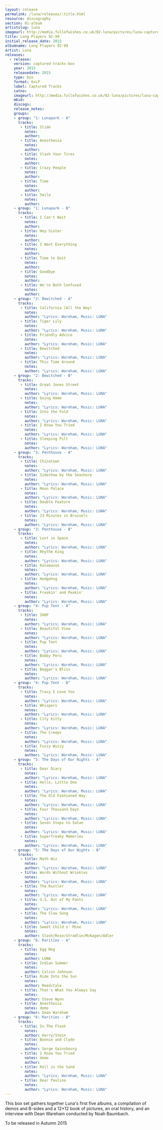 ```yaml
---
layout: release
permalink: /luna/releases/:title.html
resource: discography
section: 01-album
artistslug: luna
imageurl: http://media.fullofwishes.co.uk/02-luna/pictures/luna-captured-tracks-box-set.png
title: Long Players 92-99
initial_release_date: 2015
albumname: Long Players 92-99
artist: Luna
releases:
  - release: 
    version: captured-tracks-box
    year: 2015
    releasedate: 2015
    type: box
    format: 6xLP
    label: Captured Tracks
    catno: 
    imageurl: http://media.fullofwishes.co.uk/02-luna/pictures/luna-captured-tracks-box-set.png
    mbid: 
    discogs: 
    release_notes: 
    groups:
    - group: "1: Lunapark - A"
      tracks:
       - title: Slide
         notes: 
         author: 
       - title: Anesthesia
         notes: 
         author: 
       - title: Slash Your Tires
         notes: 
         author: 
       - title: Crazy People
         notes: 
         author: 
       - title: Time
         notes: 
         author: 
       - title: Smile
         notes: 
         author: 
    - group: "1: Lunapark - B"
      tracks:
       - title: I Can't Wait
         notes: 
         author: 
       - title: Hey Sister
         notes: 
         author: 
       - title: I Want Everything
         notes: 
         author: 
       - title: Time to Quit
         notes: 
         author: 
       - title: Goodbye
         notes: 
         author: 
       - title: We're Both Confused
         notes: 
         author: 
    - group: "2: Bewitched - A"
      tracks:
       - title: California (All the Way)
         notes: 
         author: "Lyrics: Wareham, Music: LUNA"
       - title: Tiger Lily
         notes: 
         author: "Lyrics: Wareham, Music: LUNA"
       - title: Friendly Advice
         notes: 
         author: "Lyrics: Wareham, Music: LUNA"
       - title: Bewitched
         notes: 
         author: "Lyrics: Wareham, Music: LUNA"
       - title: This Time Around
         notes: 
         author: "Lyrics: Wareham, Music: LUNA"
    - group: "2: Bewitched - B"
      tracks:
       - title: Great Jones Street
         notes: 
         author: "Lyrics: Wareham, Music: LUNA"
       - title: Going Home
         notes: 
         author: "Lyrics: Wareham, Music: LUNA"
       - title: Into the Fold
         notes: 
         author: "Lyrics: Wareham, Music: LUNA"
       - title: I Know You Tried
         notes: 
         author: "Lyrics: Wareham, Music: LUNA"
       - title: Sleeping Pill
         notes: 
         author: "Lyrics: Wareham, Music: LUNA"
    - group: "3: Penthouse - A"
      tracks:
       - title: Chinatown
         notes: 
         author: "Lyrics: Wareham, Music: LUNA"
       - title: Sideshow by the Seashore
         notes: 
         author: "Lyrics: Wareham, Music: LUNA"
       - title: Moon Palace
         notes: 
         author: "Lyrics: Wareham, Music: LUNA"
       - title: Double Feature
         notes: 
         author: "Lyrics: Wareham, Music: LUNA"
       - title: 23 Minutes in Brussels
         notes: 
         author: "Lyrics: Wareham, Music: LUNA"
    - group: "3: Penthouse - B"
      tracks:
       - title: Lost in Space
         notes: 
         author: "Lyrics: Wareham, Music: LUNA"
       - title: Rhythm King
         notes: 
         author: "Lyrics: Wareham, Music: LUNA"
       - title: Kalamazoo
         notes: 
         author: "Lyrics: Wareham, Music: LUNA"
       - title: Hedgehog
         notes: 
         author: "Lyrics: Wareham, Music: LUNA"
       - title: Freakin' and Peakin'
         notes: 
         author: "Lyrics: Wareham, Music: LUNA"
    - group: "4: Pup Tent - A"
      tracks:
       - title: IHOP
         notes: 
         author: "Lyrics: Wareham, Music: LUNA"
       - title: Beautiful View
         notes: 
         author: "Lyrics: Wareham, Music: LUNA"
       - title: Pup Tent
         notes: 
         author: "Lyrics: Wareham, Music: LUNA"
       - title: Bobby Peru
         notes: 
         author: "Lyrics: Wareham, Music: LUNA"
       - title: Beggar's Bliss
         notes: 
         author: "Lyrics: Wareham, Music: LUNA"
    - group: "4: Pup Tent - B"
      tracks:
       - title: Tracy I Love You
         notes: 
         author: "Lyrics: Wareham, Music: LUNA"
       - title: Whispers
         notes: 
         author: "Lyrics: Wareham, Music: LUNA"
       - title: City Kitty
         notes: 
         author: "Lyrics: Wareham, Music: LUNA"
       - title: The Creeps
         notes: 
         author: "Lyrics: Wareham, Music: LUNA"
       - title: Fuzzy Wuzzy
         notes: 
         author: "Lyrics: Wareham, Music: LUNA"
    - group: "5: The Days of Our Nights - A"
      tracks:
       - title: Dear Diary
         notes: 
         author: "Lyrics: Wareham, Music: LUNA"
       - title: Hello, Little One
         notes: 
         author: "Lyrics: Wareham, Music: LUNA"
       - title: The Old Fashioned Way
         notes: 
         author: "Lyrics: Wareham, Music: LUNA"
       - title: Four Thousand Days
         notes: 
         author: "Lyrics: Wareham, Music: LUNA"
       - title: Seven Steps to Satan
         notes: 
         author: "Lyrics: Wareham, Music: LUNA"
       - title: Superfreaky Memories
         notes: 
         author: "Lyrics: Wareham, Music: LUNA"
    - group: "5: The Days of Our Nights - B"
      tracks:
       - title: Math Wiz
         notes: 
         author: "Lyrics: Wareham, Music: LUNA"
       - title: Words Without Wrinkles
         notes: 
         author: "Lyrics: Wareham, Music: LUNA"
       - title: The Rustler
         notes: 
         author: "Lyrics: Wareham, Music: LUNA"
       - title: U.S. Out of My Pants
         notes: 
         author: "Lyrics: Wareham, Music: LUNA"
       - title: The Slow Song
         notes: 
         author: "Lyrics: Wareham, Music: LUNA"
       - title: Sweet Child o' Mine
         notes: 
         author: Slash/Rose/Stradlin/McKagen/Adler
    - group: "6: Rarities - A"
      tracks:
       - title: Egg Nog
         notes: 
         author: LUNA
       - title: Indian Summer
         notes: 
         author: Calvin Johnson
       - title: Ride Into the Sun
         notes: 
         author: Reed/Cale
       - title: That's What You Always Say
         notes: 
         author: Steve Wynn
       - title: Anesthesia
         notes: demo
         author: Dean Wareham
    - group: "6: Rarities - B"
      tracks:
       - title: In The Flesh
         notes: 
         author: Harry/Stein
       - title: Bonnie and Clyde
         notes: 
         author: Serge Gainsbourg
       - title: I Know You Tried
         notes: demo
         author: 
       - title: Roll in the Sand
         notes: 
         author: "Lyrics: Wareham, Music: LUNA"
       - title: Dear Paulina
         notes: 
         author: "Lyrics: Wareham, Music: LUNA"
---
```

This box set gathers together Luna's first five albums, a compilation of demos and B-sides and a 12×12 book of pictures, an oral history, and an interview with Dean Wareham conducted by Noah Baumbach. 

To be released in Autumn 2015